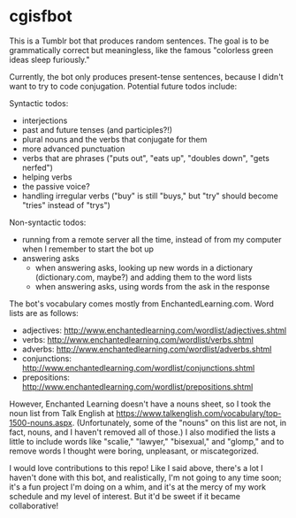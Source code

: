 # cgisfbot
This is a Tumblr bot that produces random sentences. The goal is to be grammatically correct but meaningless, like the famous "colorless green ideas sleep furiously."

Currently, the bot only produces present-tense sentences, because I didn't want to try to code conjugation.
Potential future todos include:

Syntactic todos:
  - interjections
  - past and future tenses (and participles?!)
  - plural nouns and the verbs that conjugate for them
  - more advanced punctuation
  - verbs that are phrases ("puts out", "eats up", "doubles down", "gets nerfed")
  - helping verbs
  - the passive voice?
  - handling irregular verbs ("buy" is still "buys," but "try" should become "tries" instead of "trys")
  
Non-syntactic todos:
  - running from a remote server all the time, instead of from my computer when I remember to start the bot up
  - answering asks
    - when answering asks, looking up new words in a dictionary (dictionary.com, maybe?) and adding them to the word lists
    - when answering asks, using words from the ask in the response



The bot's vocabulary comes mostly from EnchantedLearning.com. Word lists are as follows:
- adjectives: http://www.enchantedlearning.com/wordlist/adjectives.shtml
- verbs: http://www.enchantedlearning.com/wordlist/verbs.shtml
- adverbs: http://www.enchantedlearning.com/wordlist/adverbs.shtml
- conjunctions: http://www.enchantedlearning.com/wordlist/conjunctions.shtml
- prepositions: http://www.enchantedlearning.com/wordlist/prepositions.shtml

However, Enchanted Learning doesn't have a nouns sheet, so I took the noun list from Talk English at https://www.talkenglish.com/vocabulary/top-1500-nouns.aspx. (Unfortunately, some of the "nouns" on this list are not, in fact, nouns, and I haven't removed all of those.) I also modified the lists a little to include words like "scalie," "lawyer," "bisexual," and "glomp," and to remove words I thought were boring, unpleasant, or miscategorized.

I would love contributions to this repo! Like I said above, there's a lot I haven't done with this bot, and realistically, I'm not going to any time soon; it's a fun project I'm doing on a whim, and it's at the mercy of my work schedule and my level of interest. But it'd be sweet if it became collaborative!
